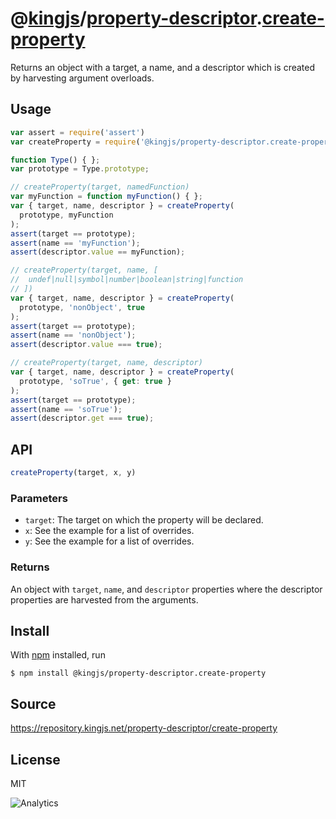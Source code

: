 # @[kingjs][@kingjs]/[property-descriptor][ns0].[create-property][ns1]
Returns an object with a target, a name, and a descriptor  which is created by harvesting argument overloads.
## Usage
```js
var assert = require('assert')
var createProperty = require('@kingjs/property-descriptor.create-property');

function Type() { };
var prototype = Type.prototype;

// createProperty(target, namedFunction)
var myFunction = function myFunction() { };
var { target, name, descriptor } = createProperty(
  prototype, myFunction
);
assert(target == prototype);
assert(name == 'myFunction');
assert(descriptor.value == myFunction);

// createProperty(target, name, [
//  undef|null|symbol|number|boolean|string|function
// ])
var { target, name, descriptor } = createProperty(
  prototype, 'nonObject', true
);
assert(target == prototype);
assert(name == 'nonObject');
assert(descriptor.value === true);

// createProperty(target, name, descriptor)
var { target, name, descriptor } = createProperty(
  prototype, 'soTrue', { get: true }
);
assert(target == prototype);
assert(name == 'soTrue');
assert(descriptor.get === true);
```

## API
```ts
createProperty(target, x, y)
```
### Parameters
- `target`: The target on which the property will be declared.
- `x`: See the example for a list of overrides.
- `y`: See the example for a list of overrides.
### Returns
An object with `target`, `name`, and `descriptor` properties where the descriptor properties are harvested from the arguments.

## Install
With [npm](https://npmjs.org/) installed, run
```
$ npm install @kingjs/property-descriptor.create-property
```
## Source
https://repository.kingjs.net/property-descriptor/create-property
## License
MIT

![Analytics](https://analytics.kingjs.net/property-descriptor/create-property)

[@kingjs]: https://www.npmjs.com/package/kingjs
[ns0]: https://www.npmjs.com/package/@kingjs/property-descriptor
[ns1]: https://www.npmjs.com/package/@kingjs/property-descriptor.create-property

